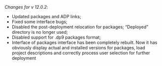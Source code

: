_Changes for v 12.0.2_:
- Updated packages and ADP links;
- Fixed some interface bugs;
- Disabled the post-deployment relocation for packages; “Deployed” directory is no longer used;
- Disabled support for .dp9 packages format;
- Interface of packages interface has been completely rebuilt. Now it has obviously display actual and installed versions for packages, load project descriptions and correctly process user selection for further deployment

